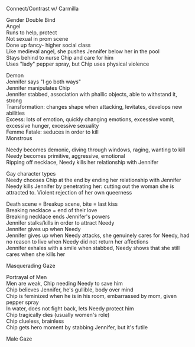 Connect/Contrast w/ Carmilla
 
Gender Double Bind  
Angel  
Runs to help, protect  
Not sexual in prom scene  
Done up fancy- higher social class  
Like medieval angel, she pushes Jennifer below her in the pool  
Stays behind to nurse Chip and care for him  
Uses "lady" pepper spray, but Chip uses physical violence
 
Demon  
Jennifer says "I go both ways"  
Jennifer manipulates Chip  
Jennifer stabbed, association with phallic objects, able to withstand it, strong  
Transformation: changes shape when attacking, levitates, develops new abilities  
Excess: lots of emotion, quickly changing emotions, excessive vomit, excessive hunger, excessive sexuality  
Femme Fatale: seduces in order to kill  
Monstrous
 
Needy becomes demonic, diving through windows, raging, wanting to kill  
Needy becomes primitive, aggressive, emotional  
Ripping off necklace, Needy kills her relationship with Jennifer
 
Gay character types  
Needy chooses Chip at the end by ending her relationship with Jennifer  
Needy kills Jennifer by penetrating her: cutting out the woman she is attracted to. Violent rejection of her own queerness
 
Death scene = Breakup scene, bite = last kiss  
Breaking necklace = end of their love  
Breaking necklace ends Jennifer's powers  
Jennifer stalks/kills in order to attract Needy  
Jennifer gives up when Needy  
Jennifer gives up when Needy attacks, she genuinely cares for Needy, had no reason to live when Needy did not return her affections  
Jennifer exhales with a smile when stabbed, Needy shows that she still cares when she kills her
 
Masquerading Gaze
 
Portrayal of Men  
Men are weak, Chip needing Needy to save him  
Chip believes Jennifer, he's gullible, body over mind  
Chip is feminized when he is in his room, embarrassed by mom, given pepper spray  
In water, does not fight back, lets Needy protect him  
Chip tragically dies (usually women's role)  
Chip clueless, brainless  
Chip gets hero moment by stabbing Jennifer, but it's futile
 
Male Gaze